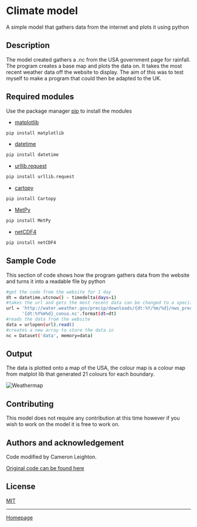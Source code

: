 # Climate model

A simple model that gathers data from the internet and plots it using python

## Description 
The model created gathers a .nc from the USA government page for rainfall. The program creates a base map and plots the data on. It takes the most recent weather data off the website to display. The aim of this was to test myself to make a program that could then be adapted to the UK. 

## Required modules 

Use the package manager [pip](https://pip.pypa.io/en/stable/) to install the modules

* [matplotlib](https://matplotlib.org/users/installing.html) 

```bash
pip install matplotlib
``` 
* [datetime](https://pypi.org/project/DateTime/) 

```bash
pip install datetime 
``` 
* [urllib.request](https://docs.python.org/3/library/urllib.request.html)

```bash
pip install urllib.request
```
* [cartopy](https://pypi.org/project/Cartopy/)

```bash
pip install Cartopy
```
* [MetPy](https://pypi.org/project/MetPy/)

```bash
pip install MetPy
```
* [netCDF4](https://pypi.org/project/netCDF4/)

```bash
pip install netCDF4
```
## Sample Code 
This section of code shows how the program gathers data from the website and turns it into a readable file by python

```bash
#get the code from the website for 1 day 
dt = datetime.utcnow() - timedelta(days=1)  
#takes the url and gets the most recent data can be changed to a specific day 
url = 'http://water.weather.gov/precip/downloads/{dt:%Y/%m/%d}/nws_precip_1day_'\
      '{dt:%Y%m%d}_conus.nc'.format(dt=dt)
#reads the data from the website 
data = urlopen(url).read()
#creates a new array to store the data in 
nc = Dataset('data', memory=data)
```
## Output 
The data is plotted onto a map of the USA, the colour map is a colour map from matplot lib that generated 21 colours for each boundary. 

![Weathermap](https://imgur.com/6i8TVh0.png)


## Contributing

This model does not require any contribution at this time however if you wish to work on the model it is free to work on.

## Authors and acknowledgement

Code modified by Cameron Leighton.

[Original code can be found here](https://unidata.github.io/python-training/gallery/precipitation_map/)

## License 

[MIT](https://choosealicense.com/licenses/mit/)

--- 
[Homepage](https://cameronl97.github.io/Cameronl97.ppd.io/)
